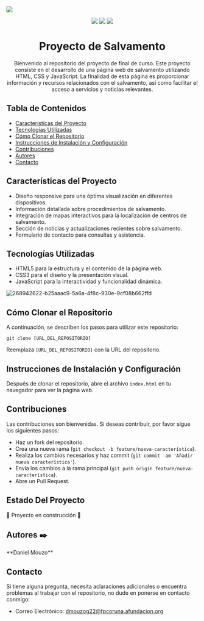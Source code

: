 <img src="https://github.com/DanielMouzo/Proyecto/assets/128789303/1574d779-af55-4cf5-98c3-d4ffb3dbbdfb">
<p align="center">
  <img src="https://img.shields.io/badge/HTML5-E34F26?logo=html5&logoColor=fff&style=flat-square">
  <img src="https://img.shields.io/badge/CSS3-1572B6?logo=css3&logoColor=fff&style=flat-square">
  <img src="https://img.shields.io/badge/JavaScript-F7DF1E?logo=javascript&logoColor=000&style=flat-square">
</p>

<h1 align="center">Proyecto de Salvamento</h1>

<p align="center">
    Bienvenido al repositorio del proyecto de final de curso. Este proyecto consiste en el desarrollo de una página web de salvamento utilizando HTML, CSS y JavaScript. La finalidad de esta página es proporcionar información y recursos relacionados con el salvamento, así como facilitar el acceso a servicios y noticias relevantes.
</p>
<h2>Tabla de Contenidos</h2>
    <ul>
        <li><a href="#características-del-proyecto">Características del Proyecto</a></li>
        <li><a href="#tecnologías-utilizadas">Tecnologías Utilizadas</a></li>
        <li><a href="#como-clonar-el-repositorio">Cómo Clonar el Repositorio</a></li>
        <li><a href="#instrucciones-de-instalación-y-configuración">Instrucciones de Instalación y Configuración</a></li>
        <li><a href="#contribuciones">Contribuciones</a></li>
        <li><a href="#autores">Autores</a></li>
        <li><a href="#contacto">Contacto</a></li>
    </ul>

<h2 id="características-del-proyecto">Características del Proyecto</h2>
    <ul>
        <li>Diseño responsive para una óptima visualización en diferentes dispositivos.</li>
        <li>Información detallada sobre procedimientos de salvamento.</li>
        <li>Integración de mapas interactivos para la localización de centros de salvamento.</li>
        <li>Sección de noticias y actualizaciones recientes sobre salvamento.</li>
        <li>Formulario de contacto para consultas y asistencia.</li>
    </ul>

<h2 id="tecnologías-utilizadas">Tecnologías Utilizadas</h2>
    <ul>
        <li>HTML5 para la estructura y el contenido de la página web.</li>
        <li>CSS3 para el diseño y la presentación visual.</li>
        <li>JavaScript para la interactividad y funcionalidad dinámica.</li>
    </ul>
    
![268942622-b25aaac9-5a6a-4f8c-930e-9cf08b662ffd](https://github.com/DanielMouzo/Proyecto/assets/128789303/b5a15190-f817-435d-bbad-119e33ab8a8b)

<h2 id="como-clonar-el-repositorio">Cómo Clonar el Repositorio</h2>
    <p>A continuación, se describen los pasos para utilizar este repositorio:</p>
    <pre><code>git clone [URL_DEL_REPOSITORIO]</code></pre>
    <p>Reemplaza <code>[URL_DEL_REPOSITORIO]</code> con la URL del repositorio.</p>

<h2 id="instrucciones-de-instalación-y-configuración">Instrucciones de Instalación y Configuración</h2>
    <p>Después de clonar el repositorio, abre el archivo <code>index.html</code> en tu navegador para ver la página web.</p>

<h2 id="contribuciones">Contribuciones</h2>
    <p>Las contribuciones son bienvenidas. Si deseas contribuir, por favor sigue los siguientes pasos:</p>
    <ul>
        <li>Haz un fork del repositorio.</li>
        <li>Crea una nueva rama (<code>git checkout -b feature/nueva-característica</code>).</li>
        <li>Realiza los cambios necesarios y haz commit (<code>git commit -am 'Añadir nueva característica'</code>).</li>
        <li>Envía los cambios a la rama principal (<code>git push origin feature/nueva-característica</code>).</li>
        <li>Abre un Pull Request.</li>
    </ul>
    
<h2>Estado Del Proyecto</h2>

:construction: Proyecto en construcción :construction:

<h2 id="autores">Autores ✒️</h2>
    <p>**Daniel Mouzo**</p>

<h2 id="contacto">Contacto</h2>
    <p>Si tiene alguna pregunta, necesita aclaraciones adicionales o encuentra problemas al trabajar con el repositorio, no dude en ponerse en contacto conmigo:</p>
    <ul>
        <li>Correo Electrónico: <a href="mailto:dmouzog22@fpcoruna.afundacion.org">dmouzog22@fpcoruna.afundacion.org</a></li>
    </ul>
